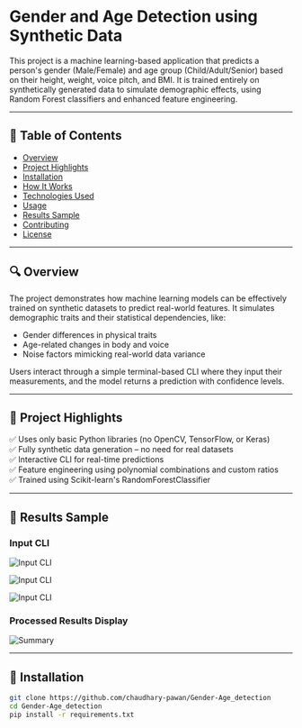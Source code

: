 # Gender and Age Detection using Synthetic Data

This project is a machine learning-based application that predicts a person's gender (Male/Female) and age group (Child/Adult/Senior) based on their height, weight, voice pitch, and BMI. It is trained entirely on synthetically generated data to simulate demographic effects, using Random Forest classifiers and enhanced feature engineering.

---

## 📌 Table of Contents

- [Overview](#-overview)
- [Project Highlights](#-project-highlights)
- [Installation](#installation)
- [How It Works](#how-it-works)
- [Technologies Used](#technologies-used)
- [Usage](#usage)
- [Results Sample](#-results-sample)
- [Contributing](#contributing)
- [License](#license)

---

## 🔍 Overview

The project demonstrates how machine learning models can be effectively trained on synthetic datasets to predict real-world features. It simulates demographic traits and their statistical dependencies, like:

- Gender differences in physical traits  
- Age-related changes in body and voice  
- Noise factors mimicking real-world data variance  

Users interact through a simple terminal-based CLI where they input their measurements, and the model returns a prediction with confidence levels.

---

## 🚀 Project Highlights

✅ Uses only basic Python libraries (no OpenCV, TensorFlow, or Keras)  
✅ Fully synthetic data generation – no need for real datasets  
✅ Interactive CLI for real-time predictions  
✅ Feature engineering using polynomial combinations and custom ratios  
✅ Trained using Scikit-learn's RandomForestClassifier

---

## 📸 Results Sample

### Input CLI
![Input CLI](image/Screenshot%202025-05-28%20121746.png)

![Input CLI](image/Screenshot%202025-05-28%20121757.png)

![Input CLI](image/Screenshot%202025-05-28%20121809.png)

### Processed Results Display
![Summary](image/Screenshot%202025-05-28%20121841.png)

---

## 💾 Installation

```bash
git clone https://github.com/chaudhary-pawan/Gender-Age_detection
cd Gender-Age_detection
pip install -r requirements.txt
